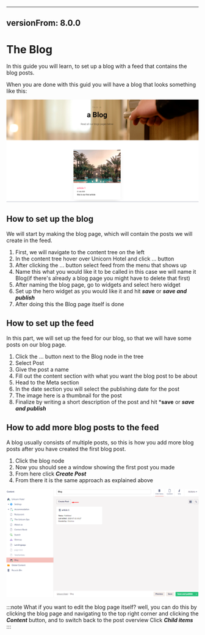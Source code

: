 
---
versionFrom: 8.0.0
---

# The Blog
In this guide you will learn, to set up a blog with a feed that contains the blog posts. 

When you are done with this guid you will have a blog that looks something like this:

![final blog](images/Final-blog.png)

## How to set up the blog

We will start by making the blog page, which will contain the posts we will create in the feed.

1. First, we will navigate to the content tree on the left
2. In the content tree hover over Unicorn Hotel and click ... button
3. After clicking the ... button select feed from the menu that shows up
4. Name this what you would like it to be called in this case we will name it Blog(if there's already a blog page you might have to delete that first)
5. After naming the blog page, go to widgets and select hero widget
6. Set up the hero widget as you would like it and hit ***save*** or ***save and publish***
7. After doing this the Blog page itself is done

## How to set up the feed

In this part, we will set up the feed for our blog, so that we will have some posts on our blog page.

1. Click the ... button next to the Blog node in the tree
2. Select Post
3. Give the post a name
4. Fill out the content section with what you want the blog post to be about
5. Head to the Meta section
6. In the date section you will select the publishing date for the post
7. The image here is a thumbnail for the post
8. Finalize by writing a short description of the post and hit ***save** or ***save and publish***

## How to add more blog posts to the feed

A blog usually consists of multiple posts, so this is how you add more blog posts after you have created the first blog post.

1. Click the blog node
2. Now you should see a window showing the first post you made
3. From here click ***Create Post***
4. From there it is the same approach as explained above

![to create additional blog post](images/create-new-blog.png)

:::note
What if you want to edit the blog page itself? well, you can do this by clicking the blog page and navigating to the top right corner and clicking the ***Content*** button, and to switch back to the post overview Click ***Child items***
:::
